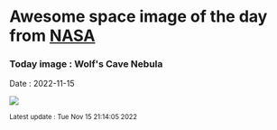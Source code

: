 
# Awesome space image of the day from [NASA](https://api.nasa.gov/)

### Today image : Wolf's Cave Nebula
Date : 2022-11-15

![](https://apod.nasa.gov/apod/image/2211/WolfsCave_Lacroce_960.jpg)

<small>Latest update : Tue Nov 15 21:14:05 2022</small>
        